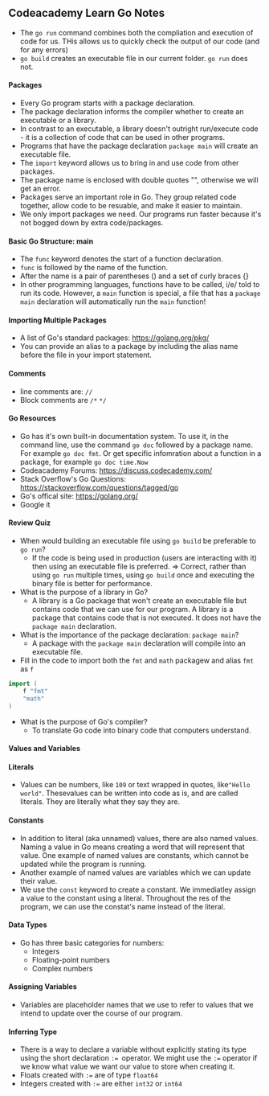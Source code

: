 ## Codeacademy Learn Go Notes

- The `go run` command combines both the compliation and execution of code for us. THis allows us to quickly check the output of our code (and for any errors)
- `go build` creates an executable file in our current folder. `go run` does not.

#### Packages

- Every Go program starts with a package declaration.
- The package declaration informs the compiler whether to create an executable or a library.
- In contrast to an executable, a library doesn't outright run/execute code - it is a collection of code that can be used in other programs.
- Programs that have the package declaration `package main` will create an executable file.
- The `import` keyword allows us to bring in and use code from other packages.
- The package name is enclosed with double quotes "", otherwise we will get an error.
- Packages serve an important role in Go. They group related code together, allow code to be resuable, and make it easier to maintain. 
- We only import packages we need. Our programs run faster because it's not bogged down by extra code/packages.

#### Basic Go Structure: main

- The `func` keyword denotes the start of a function declaration.
- `func` is followed by the name of the function.
- After the name is a pair of parentheses () and a set of curly braces {}
- In other programming languages, functions have to be called, i/e/ told to run its code. However, a `main` function is special, a file that has a `package main` declaration will automatically run the `main` function!

#### Importing Multiple Packages

- A list of Go's standard packages: https://golang.org/pkg/
- You can provide an alias to a package by including the alias name before the file in your import statement.

#### Comments

- line comments are: `//`
- Block comments are `/*` `*/`

#### Go Resources

- Go has it's own built-in documentation system. To use it, in the command line, use the command `go doc` followed by a package name. For example `go doc fmt`. Or get specific infomration about a function in a package, for example `go doc time.Now`
- Codeacademy Forums: https://discuss.codecademy.com/
- Stack Overflow's Go Questions: https://stackoverflow.com/questions/tagged/go
- Go's offical site: https://golang.org/
- Google it

#### Review Quiz

- When would building an executable file using `go build` be preferable to `go run`?
  - If the code is being used in production (users are interacting with it) then using an executable file is preferred. => Correct, rather than using `go run` multiple times, using `go build` once and executing the binary file is better for performance.
- What is the purpose of a library in Go?
  - A library is a Go package that won't create an executable file but contains code that we can use for our program. A library is a package that contains code that is not executed. It does not have the `package main` declaration.
- What is the importance of the package declaration: `package main`?
  - A package with the `package main` declaration will compile into an executable file.
- Fill in the code to import both the `fmt` and `math` packagew and alias `fmt` as `f`

```go
import (
	f "fmt"
	"math"
)
```

- What is the purpose of Go's compiler?
  - To translate Go code into binary code that computers understand.

#### Values and Variables

#### Literals

- Values can be numbers, like `109` or text wrapped in quotes, like`"Hello world"`. Thesevalues can be written into code as is, and are called literals. They are literally what they say they are.

#### Constants

- In addition to literal (aka unnamed) values, there are also named values. Naming a value in Go means creating a word that will represent that value. One example of named values are constants, which cannot be updated while the program is running.
- Another example of named values are variables which we can update their value.
- We use the `const` keyword to create a constant. We immediatley assign a value to the constant using a literal. Throughout the res of the program, we can use the constat's name instead of the literal.

#### Data Types

- Go has three basic categories for numbers:
  - Integers
  - Floating-point numbers
  - Complex numbers

#### Assigning Variables

- Variables are placeholder names that we use to refer to values that we intend to update over the course of our program.

#### Inferring Type

- There is a way to declare a variable without explicitly stating its type using the short declaration `:= `operator. We might use the `:=` operator if we know what value we want our value to store when creating it.
- Floats created with `:=` are of type `float64`
- Integers created with `:=` are either `int32` or `int64`

